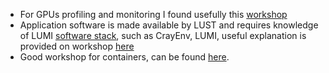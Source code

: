- For GPUs profiling and monitoring I found usefully this [workshop]( https://lumi-supercomputer.github.io/LUMI-training-materials/4day-20241028/extra_4_11_Best_Practices_GPU_Optimization/)
- Application software is made available by LUST and requires knowledge of LUMI [software stack](https://docs.lumi-supercomputer.eu/runjobs/lumi_env/softwarestacks/#crayenv), such as CrayEnv, LUMI, useful explanation is provided on workshop [here](https://lumi-supercomputer.github.io/LUMI-training-materials/2day-20241210/M05-SoftwareStacks/#qa)
- Good workshop for containers, can be found [here](https://lumi-supercomputer.github.io/LUMI-training-materials/2day-20241210/M11-Containers/).